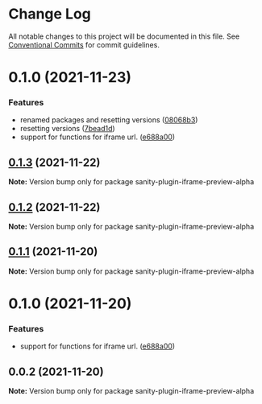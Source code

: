 # Change Log

All notable changes to this project will be documented in this file.
See [Conventional Commits](https://conventionalcommits.org) for commit guidelines.

# 0.1.0 (2021-11-23)


### Features

* renamed packages and resetting versions ([08068b3](https://github.com/snorrees/sanity-iframe-preview/commit/08068b334310830e19668bc389f29e86b5c49065))
* resetting versions ([7bead1d](https://github.com/snorrees/sanity-iframe-preview/commit/7bead1da078c53fbc2df5f37536937b7d454e72a))
* support for functions for iframe url. ([e688a00](https://github.com/snorrees/sanity-iframe-preview/commit/e688a00454a0e2fef5445333aa11a44a1301af53))






## [0.1.3](https://github.com/snorrees/sanity-iframe-preview/compare/sanity-plugin-iframe-preview-alpha@0.1.1...sanity-plugin-iframe-preview-alpha@0.1.3) (2021-11-22)

**Note:** Version bump only for package sanity-plugin-iframe-preview-alpha





## [0.1.2](https://github.com/snorrees/sanity-iframe-preview/compare/sanity-plugin-iframe-preview-alpha@0.1.1...sanity-plugin-iframe-preview-alpha@0.1.2) (2021-11-22)

**Note:** Version bump only for package sanity-plugin-iframe-preview-alpha





## [0.1.1](https://github.com/snorrees/sanity-iframe-preview/compare/sanity-plugin-iframe-preview-alpha@0.1.0...sanity-plugin-iframe-preview-alpha@0.1.1) (2021-11-20)

**Note:** Version bump only for package sanity-plugin-iframe-preview-alpha





# 0.1.0 (2021-11-20)


### Features

* support for functions for iframe url. ([e688a00](https://github.com/snorrees/sanity-iframe-preview/commit/e688a00454a0e2fef5445333aa11a44a1301af53))





## 0.0.2 (2021-11-20)

**Note:** Version bump only for package sanity-plugin-iframe-preview-alpha
